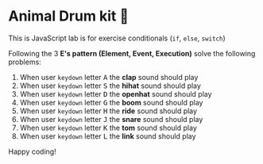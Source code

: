 # Animal Drum kit 🥁

This is JavaScript lab is for exercise conditionals (`if`, `else`, `switch`)

Following the 3 **E's pattern (Element, Event, Execution)** solve the following problems:

1. When user `keydown` letter <kbd>A</kbd> the **clap** sound should play
2. When user `keydown` letter <kbd>S</kbd> the **hihat** sound should play
3. When user `keydown` letter <kbd>D</kbd> the **openhat** sound should play
4. When user `keydown` letter <kbd>G</kbd> the **boom** sound should play
5. When user `keydown` letter <kbd>H</kbd> the **ride** sound should play
6. When user `keydown` letter <kbd>J</kbd> the **snare** sound should play
7. When user `keydown` letter <kbd>K</kbd> the **tom** sound should play
8. When user `keydown` letter <kbd>L</kbd> the **link** sound should play

Happy coding!
